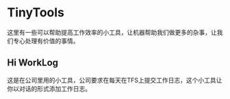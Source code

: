 # TinyTools
这里有一些可以帮助提高工作效率的小工具，让机器帮助我们做更多的杂事，让我们专心处理有价值的事情。
## Hi WorkLog
这是在公司里用的小工具，公司要求在每天在TFS上提交工作日志，这个小工具让你以对话的形式添加工作日志。


